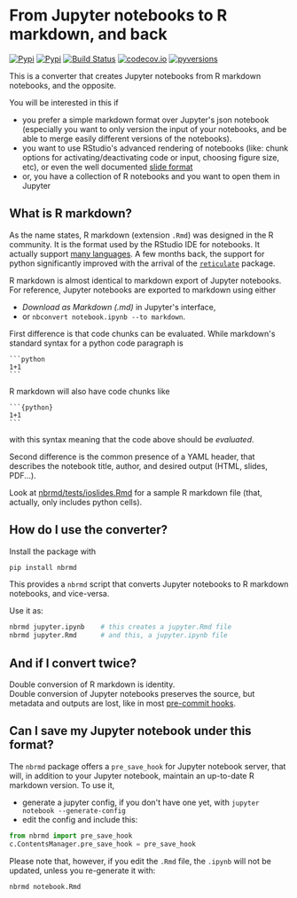 # From Jupyter notebooks to R markdown, and back

[![Pypi](https://img.shields.io/pypi/v/nbrmd.svg)](https://pypi.python.org/pypi/nbrmd)
[![Pypi](https://img.shields.io/pypi/l/nbrmd.svg)](https://pypi.python.org/pypi/nbrmd)
[![Build Status](https://travis-ci.com/mwouts/nbrmd.svg?branch=master)](https://travis-ci.com/mwouts/nbrmd)
[![codecov.io](https://codecov.io/github/mwouts/nbrmd/coverage.svg?branch=master)](https://codecov.io/github/mwouts/nbrmd?branch=master)
[![pyversions](https://img.shields.io/pypi/pyversions/nbrmd.svg)](https://pypi.python.org/pypi/nbrmd)


This is a converter that creates Jupyter notebooks from R markdown notebooks, and the opposite.

You will be interested in this if
- you prefer a simple markdown format over Jupyter's json notebook (especially you want to only version the input of your notebooks, and be able to merge easily different versions of the notebooks).
- you want to use RStudio's advanced rendering of notebooks (like: chunk options for activating/deactivating code or input, choosing figure size, etc), or even the well documented [slide format](https://rmarkdown.rstudio.com/ioslides_presentation_format.html)
- or, you have a collection of R notebooks and you want to open them in Jupyter

## What is R markdown?

As the name states, R markdown (extension `.Rmd`) was designed in the R community. It is the format used by the RStudio IDE for notebooks. It actually support [many languages](https://yihui.name/knitr/demo/engines/). A few months back, the support for python significantly improved with the arrival of the [`reticulate`](https://github.com/rstudio/reticulate) package.

R markdown is almost identical to markdown export of Jupyter notebooks. For reference, Jupyter notebooks are exported to markdown using either
- _Download as Markdown (.md)_ in Jupyter's interface,
- or `nbconvert notebook.ipynb --to markdown`.

First difference is that code chunks can be evaluated. While markdown's standard syntax for a python code paragraph is

    ```python
    1+1
    ```
    
R markdown will also have code chunks like

    ```{python}
    1+1
    ```

with this syntax meaning that the code above should be _evaluated_.

Second difference is the common presence of a YAML header, that describes the notebook title, author, and desired output (HTML, slides, PDF...).

Look at [nbrmd/tests/ioslides.Rmd](https://github.com/mwouts/nbrmd/blob/master/tests/ioslides.Rmd) for a sample R markdown file (that, actually, only includes python cells).

## How do I use the converter?

Install the package with
```python
pip install nbrmd
```
  
This provides a `nbrmd` script that converts Jupyter notebooks to R markdown notebooks, and vice-versa.

Use it as:
```bash
nbrmd jupyter.ipynb    # this creates a jupyter.Rmd file
nbrmd jupyter.Rmd      # and this, a jupyter.ipynb file
```

## And if I convert twice?

Double conversion of R markdown is identity.  
Double conversion of Jupyter notebooks preserves the source, but metadata and outputs are lost, like in most [pre-commit hooks](https://gist.github.com/minrk/6176788).

## Can I save my Jupyter notebook under this format?

The `nbrmd` package offers a `pre_save_hook` for Jupyter notebook server, that will, in addition to your Jupyter notebook, maintain an up-to-date R markdown version. To use it,
- generate a jupyter config, if you don't have one yet, with `jupyter notebook --generate-config`
- edit the config and include this:
```python
from nbrmd import pre_save_hook
c.ContentsManager.pre_save_hook = pre_save_hook
```    

Please note that, however, if you edit the `.Rmd` file, the `.ipynb` will not be updated, unless you re-generate it with:
```bash
nbrmd notebook.Rmd
```

